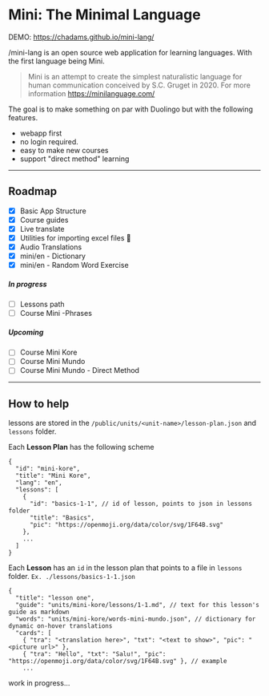 # Mini: The Minimal Language

DEMO: https://chadams.github.io/mini-lang/

/mini-lang is an open source web application for learning languages. With the first language being Mini.

> Mini is an attempt to create the simplest naturalistic language for human communication conceived by S.C. Gruget in 2020. For more information https://minilanguage.com/

The goal is to make something on par with Duolingo but with the following features.

- webapp first
- no login required.
- easy to make new courses
- support "direct method" learning

---

## Roadmap

- [x] Basic App Structure
- [x] Course guides
- [x] Live translate
- [x] Utilities for importing excel files :tada:
- [x] Audio Translations
- [x] mini/en - Dictionary
- [x] mini/en - Random Word Exercise

##### In progress

- [ ] Lessons path
- [ ] Course Mini -Phrases

##### Upcoming

- [ ] Course Mini Kore
- [ ] Course Mini Mundo
- [ ] Course Mini Mundo - Direct Method

---

## How to help

lessons are stored in the `/public/units/<unit-name>/lesson-plan.json` and `lessons` folder.

Each **Lesson Plan** has the following scheme

```
{
  "id": "mini-kore",
  "title": "Mini Kore",
  "lang": "en",
  "lessons": [
    {
      "id": "basics-1-1", // id of lesson, points to json in lessons folder
      "title": "Basics",
      "pic": "https://openmoji.org/data/color/svg/1F64B.svg"
    },
    ...
  ]
}
```

Each **Lesson** has an `id` in the lesson plan that points to a file in `lessons` folder. `Ex. ./lessons/basics-1-1.json`

```
{
  "title": "lesson one",
  "guide": "units/mini-kore/lessons/1-1.md", // text for this lesson's guide as markdown
  "words": "units/mini-kore/words-mini-mundo.json", // dictionary for dynamic on-hover translations
  "cards": [
    { "tra": "<translation here>", "txt": "<text to show>", "pic": "<picture url>" },
    { "tra": "Hello", "txt": "Salu!", "pic": "https://openmoji.org/data/color/svg/1F64B.svg" }, // example
    ...
```

work in progress...
